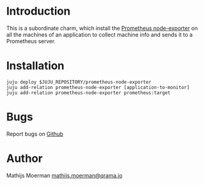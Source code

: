 # Introduction
This is a subordinate charm, which install the [Prometheus node-exporter](https://github.com/prometheus/node_exporter) on all the machines of an application to collect machine info and sends it to a Prometheus server.

# Installation

```
juju deploy $JUJU_REPOSITORY/prometheus-node-exporter
juju add-relation prometheus-node-exporter [application-to-monitor]
juju add-relation prometheus-node-exporter prometheus:target
```

# Bugs
Report bugs on <a href="https://github.com/Qrama/prometheus-node-exporter-charm/issues">Github</a>

# Author
Mathijs Moerman <a href="mailto:mathijs.moerman@qrama.io">mathijs.moerman@qrama.io</a>
